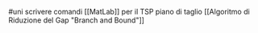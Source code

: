 #uni 
scrivere comandi [[MatLab]] per il TSP
piano di taglio
[[Algoritmo di Riduzione del Gap "Branch and Bound"]]
